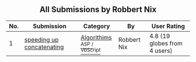 ﻿<div align="center">

## All Submissions by Robbert Nix

</div>

No.  | Submission | Category | By   | User Rating
---- | ---------- | -------- | ---- | -----------
1 | [speeding up concatenating<br />](https://github.com/Planet-Source-Code/robbert-nix-speeding-up-concatenating__4-7110) | [Algorithims<br /><sup>ASP / VbScript</sup>](../ByCategory/algorithims__4-29.md) | Robbert Nix | 4.8 (19 globes from 4 users)
